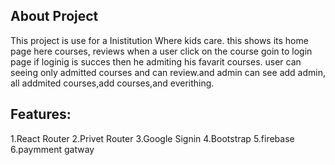 ## About Project
This project is use for a Inistitution Where kids care. this shows its home page here courses,
reviews when a user click on the course goin to login page if  loginig is succes then he admiting  his  favarit courses.
user can seeing only admitted courses and can review.and admin can see add admin, all addmited courses,add courses,and everithing.
## Features:
1.React Router 
2.Privet Router
 3.Google Signin 
 4.Bootstrap 
 5.firebase
 6.paymment gatway